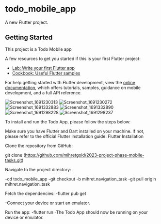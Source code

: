 # todo_mobile_app

A new Flutter project.

## Getting Started

This project is a Todo Mobile app 

A few resources to get you started if this is your first Flutter project:

- [Lab: Write your first Flutter app](https://docs.flutter.dev/get-started/codelab)
- [Cookbook: Useful Flutter samples](https://docs.flutter.dev/cookbook)

For help getting started with Flutter development, view the
[online documentation](https://docs.flutter.dev/), which offers tutorials,
samples, guidance on mobile development, and a full API reference.



![Screenshot_1691230313](https://github.com/mihretgold/2023-project-phase-mobile-tasks/assets/102969913/38412c2e-da1c-4e6d-9ab1-8749658c6027)
![Screenshot_1691230272](https://github.com/mihretgold/2023-project-phase-mobile-tasks/assets/102969913/7cc87155-008b-4d78-996b-c52764010ae3)
![Screenshot_1691332883](https://github.com/mihretgold/2023-project-phase-mobile-tasks/assets/102969913/6486d710-ea05-4eda-951e-f778444a3a3a)
![Screenshot_1691332890](https://github.com/mihretgold/2023-project-phase-mobile-tasks/assets/102969913/59f2660b-fb9d-4fe6-90f4-24d318e27b4e)
![Screenshot_1691298228](https://github.com/mihretgold/2023-project-phase-mobile-tasks/assets/102969913/df1903c0-2806-47c1-8c94-866fd36467bd)
![Screenshot_1691298237](https://github.com/mihretgold/2023-project-phase-mobile-tasks/assets/102969913/60d3b6fc-27bc-4361-9dea-fddb4cdfc0fc)

To install and run the Todo App, please follow the steps below:

Make sure you have Flutter and Dart installed on your machine. If not, please refer to the official Flutter installation guide: Flutter Installation

Clone the repository from GitHub:


git clone (https://github.com/mihretgold/2023-project-phase-mobile-tasks.git)

Navigate to the project directory:

-cd todo_mobile_app
-git checkout -b mihret.navigation_task
-git pull origin mihret.navigation_task

Fetch the dependencies:
-flutter pub get

-Connect your device or start an emulator.

Run the app:
-flutter run
-The Todo App should now be running on your device or emulator.
